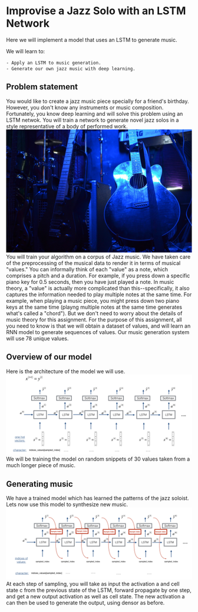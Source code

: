 # Improvise a Jazz Solo with an LSTM Network
Here we will implement a model that uses an LSTM to generate music.

We will learn to:

    - Apply an LSTM to music generation.
    - Generate our own jazz music with deep learning.
    
## Problem statement
You would like to create a jazz music piece specially for a friend's birthday. However, you don't know any instruments or music composition. Fortunately, you know deep learning and will solve this problem using an LSTM netwok.
You will train a network to generate novel jazz solos in a style representative of a body of performed work.
![](images/jazz.jpg)
You will train your algorithm on a corpus of Jazz music.
We have taken care of the preprocessing of the musical data to render it in terms of musical "values." You can informally think of each "value" as a note, which comprises a pitch and a duration. For example, if you press down a specific piano key for 0.5 seconds, then you have just played a note. In music theory, a "value" is actually more complicated than this--specifically, it also captures the information needed to play multiple notes at the same time. For example, when playing a music piece, you might press down two piano keys at the same time (playng multiple notes at the same time generates what's called a "chord"). But we don't need to worry about the details of music theory for this assignment. For the purpose of this assignment, all you need to know is that we will obtain a dataset of values, and will learn an RNN model to generate sequences of values.
Our music generation system will use 78 unique values.
## Overview of our model
Here is the architecture of the model we will use.
![](images/music_generation.png)
We will be training the model on random snippets of 30 values taken from a much longer piece of music.
## Generating music
We have a trained model which has learned the patterns of the jazz soloist. Lets now use this model to synthesize new music.
![](images/music_gen.png)
At each step of sampling, you will take as input the activation a and cell state c from the previous state of the LSTM, forward propagate by one step, and get a new output activation as well as cell state. The new activation a can then be used to generate the output, using densor as before.
